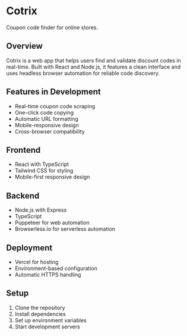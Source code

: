 # Cotrix

Coupon code finder for online stores.

## Overview

Cotrix is a web app that helps users find and validate discount codes in real-time. Built with React and Node.js, it features a clean interface and uses headless browser automation for reliable code discovery.

## Features in Development
- Real-time coupon code scraping
- One-click code copying
- Automatic URL formatting
- Mobile-responsive design
- Cross-browser compatibility

## Frontend
- React with TypeScript
- Tailwind CSS for styling
- Mobile-first responsive design

## Backend
- Node.js with Express
- TypeScript
- Puppeteer for web automation
- Browserless.io for serverless automation

## Deployment
- Vercel for hosting
- Environment-based configuration
- Automatic HTTPS handling

## Setup
1. Clone the repository
2. Install dependencies
3. Set up environment variables
4. Start development servers